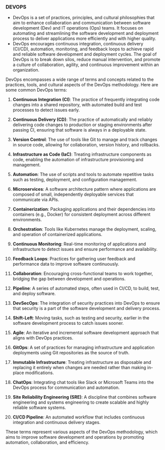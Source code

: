 ### DEVOPS
- DevOps is a set of practices, principles, and cultural philosophies that aim to enhance collaboration and communication between software development (Dev) and IT operations (Ops) teams. It focuses on automating and streamlining the software development and deployment process to deliver applications more efficiently and with higher quality. 
- DevOps encourages continuous integration, continuous delivery (CI/CD), automation, monitoring, and feedback loops to achieve rapid and reliable software development and deployment cycles. The goal of DevOps is to break down silos, reduce manual intervention, and promote a culture of collaboration, agility, and continuous improvement within an organization.

DevOps encompasses a wide range of terms and concepts related to the practices, tools, and cultural aspects of the DevOps methodology. Here are some common DevOps terms:

1. **Continuous Integration (CI)**: The practice of frequently integrating code changes into a shared repository, with automated build and test processes to detect issues early.

2. **Continuous Delivery (CD)**: The practice of automatically and reliably delivering code changes to production or staging environments after passing CI, ensuring that software is always in a deployable state.

3. **Version Control**: The use of tools like Git to manage and track changes in source code, allowing for collaboration, version history, and rollbacks.

4. **Infrastructure as Code (IaC)**: Treating infrastructure components as code, enabling the automation of infrastructure provisioning and management.

5. **Automation**: The use of scripts and tools to automate repetitive tasks such as testing, deployment, and configuration management.

6. **Microservices**: A software architecture pattern where applications are composed of small, independently deployable services that communicate via APIs.

7. **Containerization**: Packaging applications and their dependencies into containers (e.g., Docker) for consistent deployment across different environments.

8. **Orchestration**: Tools like Kubernetes manage the deployment, scaling, and operation of containerized applications.

9. **Continuous Monitoring**: Real-time monitoring of applications and infrastructure to detect issues and ensure performance and availability.

10. **Feedback Loops**: Practices for gathering user feedback and performance data to improve software continuously.

11. **Collaboration**: Encouraging cross-functional teams to work together, bridging the gap between development and operations.

12. **Pipeline**: A series of automated steps, often used in CI/CD, to build, test, and deploy software.

13. **DevSecOps**: The integration of security practices into DevOps to ensure that security is a part of the software development and delivery process.

14. **Shift-Left**: Moving tasks, such as testing and security, earlier in the software development process to catch issues sooner.

15. **Agile**: An iterative and incremental software development approach that aligns with DevOps practices.

16. **GitOps**: A set of practices for managing infrastructure and application deployments using Git repositories as the source of truth.

17. **Immutable Infrastructure**: Treating infrastructure as disposable and replacing it entirely when changes are needed rather than making in-place modifications.

18. **ChatOps**: Integrating chat tools like Slack or Microsoft Teams into the DevOps process for communication and automation.

19. **Site Reliability Engineering (SRE)**: A discipline that combines software engineering and systems engineering to create scalable and highly reliable software systems.

20. **CI/CD Pipeline**: An automated workflow that includes continuous integration and continuous delivery stages.

These terms represent various aspects of the DevOps methodology, which aims to improve software development and operations by promoting automation, collaboration, and efficiency.